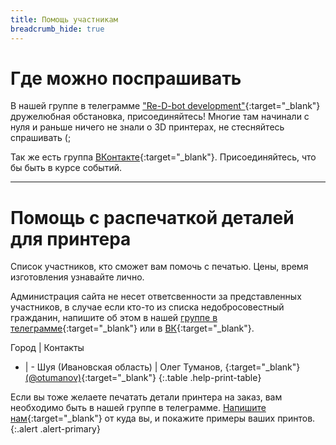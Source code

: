 ```yaml
---
title: Помощь участникам
breadcrumb_hide: true
---
```


# Где можно поспрашивать
В нашей группе в телеграмме ["Re-D-bot development"](https://t.me/redbot_ru){:target="_blank"} дружелюбная обстановка, присоединяйтесь!
Многие там начинали с нуля и раньше ничего не знали о 3D принтерах, не стесняйтесь спрашивать (;

Так же есть группа [ВКонтакте](https://vk.com/re_d_bot){:target="_blank"}. Присоединяйтесь, что бы быть в курсе событий.

---

# Помощь с распечаткой деталей для принтера
Список участников, кто сможет вам помочь с печатью. Цены, время изготовления узнавайте лично.

Администрация сайта не несет ответсвенности за представленных участников, в случае если кто-то из списка недобросовестный гражданин, напишите об этом в нашей [группе в телеграмме](https://t.me/redbot_ru){:target="_blank"} или в [ВК](https://vk.com/re_d_bot){:target="_blank"}.

Город | Контакты
- | -
Шуя (Ивановская область) | Олег Туманов, [<i class="fab fa-vk"></i>](https://vk.com/oitumanov){:target="_blank"} [<i class="fab fa-telegram-plane"></i> (@otumanov)](https://t.me/otumanov){:target="_blank"}
{:.table .help-print-table}

Если вы тоже желаете печатать детали принтера на заказ, вам необходимо быть в нашей группе в телеграмме. [Напишите нам](https://github.com/NickRimmer/RedBot/issues){:target="_blank"} от куда вы, и покажите примеры ваших принтов.
{:.alert .alert-primary}